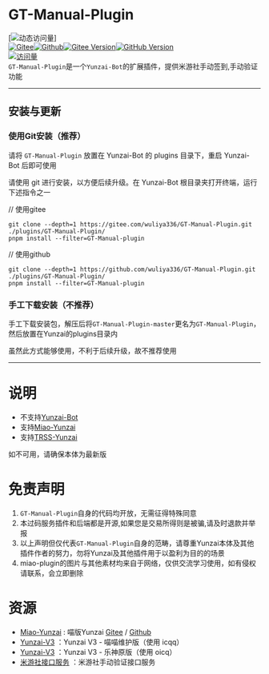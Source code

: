 # GT-Manual-Plugin
[![动态访问量](https://count.getloli.com/get/@wuliya990-GT-Manual?theme=rule34)]<br>
[![Gitee](https://img.shields.io/badge/GT--Manual--Plugin-1?style=for-the-badge&logo=gitee&color=rgb(218%2C16%2C30)
)](https://gitee.com/wuliya336/GT-Manual-Plugin)[![Github](https://img.shields.io/badge/GT--Manual--Plugin-1?style=for-the-badge&logo=github&color=rgb(0%2C0%2C0))](https://github.com/wuliya336/GT-Manual-Plugin)[![Gitee Version](https://img.shields.io/github/package-json/v/shiwuliya/GT-Manual-Plugin/main?logo=gitee&label=GT-Manual-Plugin)](https://gitee.com/wuliya336/GT-Manual-Plugin)[![GitHub Version](https://img.shields.io/github/package-json/v/shiwuliya/GT-Manual-Plugin/main?logo=github&label=GT-Manual-Plugin)](https://github.com/wuliya336/GT-Manual-Plugin)<br>
[![访问量](https://profile-counter.glitch.me/GT-Manual-Plugin/count.svg)](https://github.com/wuliya336/GT-Manual-Plugin)<br>
`GT-Manual-Plugin`是一个`Yunzai-Bot`的扩展插件，提供米游社手动签到,手动验证功能<br>

---

## 安装与更新

### 使用Git安装（推荐）

请将 `GT-Manual-Plugin` 放置在 Yunzai-Bot 的 plugins 目录下，重启 Yunzai-Bot 后即可使用<br>

请使用 git 进行安装，以方便后续升级。在 Yunzai-Bot 根目录夹打开终端，运行下述指令之一<br>

// 使用gitee
```
git clone --depth=1 https://gitee.com/wuliya336/GT-Manual-Plugin.git ./plugins/GT-Manual-Plugin/
pnpm install --filter=GT-Manual-plugin
```
// 使用github


```
git clone --depth=1 https://github.com/wuliya336/GT-Manual-Plugin.git ./plugins/GT-Manual-Plugin/
pnpm install --filter=GT-Manual-plugin
```


### 手工下载安装（不推荐）

手工下载安装包，解压后将`GT-Manual-Plugin-master`更名为`GT-Manual-Plugin`，然后放置在Yunzai的plugins目录内<br>

虽然此方式能够使用，不利于后续升级，故不推荐使用<br>

---

# 说明
- 不支持[Yunzai-Bot](https://gitee.com/yoimiya-kokomi/Yunzai-Bot)<br>
- 支持[Miao-Yunzai](https://gitee.com/yoimiya-kokomi/Miao-Yunzai)<br>
- 支持[TRSS-Yunzai](https://gitee.com/TimeRainStarSky/Yunzai)<br>

如不可用，请确保本体为最新版<br>

# 免责声明
1. `GT-Manual-Plugin`自身的代码均开放，无需征得特殊同意<br>
2. 本过码服务插件和后端都是开源,如果您是交易所得则是被骗,请及时退款并举报<br>
3. 以上声明但仅代表`GT-Manual-Plugin`自身的范畴，请尊重Yunzai本体及其他插件作者的努力，勿将Yunzai及其他插件用于以盈利为目的的场景<br>
4. miao-plugin的图片与其他素材均来自于网络，仅供交流学习使用，如有侵权请联系，会立即删除<br>

# 资源

* [Miao-Yunzai](https://github.com/yoimiya-kokomi/Miao-Yunzai) : 喵版Yunzai [Gitee](https://gitee.com/yoimiya-kokomi/Miao-Yunzai)
  / [Github](https://github.com/yoimiya-kokomi/Miao-Yunzai)
* [Yunzai-V3](https://github.com/yoimiya-kokomi/Yunzai-Bot) ：Yunzai V3 - 喵喵维护版（使用 icqq）
* [Yunzai-V3](https://gitee.com/Le-niao/Yunzai-Bot) ：Yunzai V3 - 乐神原版（使用 oicq）
* [米游社接口服务](https://gitee.com/QQ1146638442/GT-Manual) ：米游社手动验证接口服务